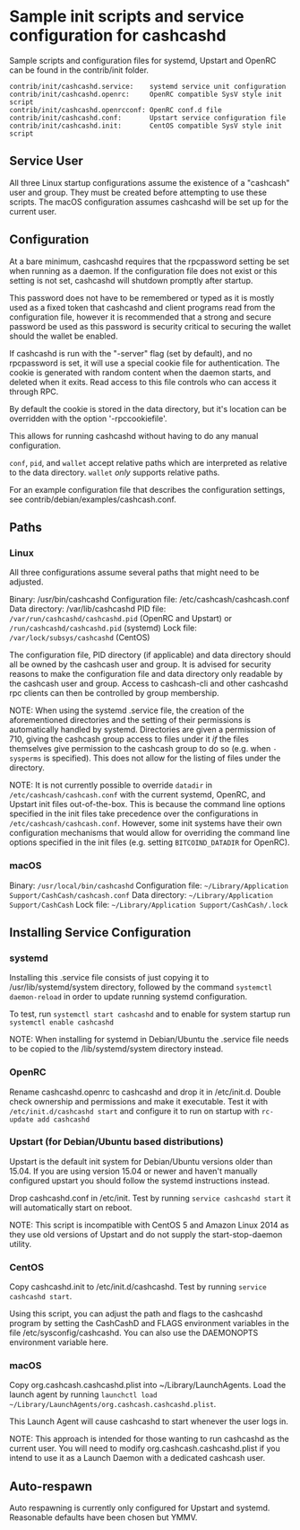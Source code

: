 Sample init scripts and service configuration for cashcashd
==========================================================

Sample scripts and configuration files for systemd, Upstart and OpenRC
can be found in the contrib/init folder.

    contrib/init/cashcashd.service:    systemd service unit configuration
    contrib/init/cashcashd.openrc:     OpenRC compatible SysV style init script
    contrib/init/cashcashd.openrcconf: OpenRC conf.d file
    contrib/init/cashcashd.conf:       Upstart service configuration file
    contrib/init/cashcashd.init:       CentOS compatible SysV style init script

Service User
---------------------------------

All three Linux startup configurations assume the existence of a "cashcash" user
and group.  They must be created before attempting to use these scripts.
The macOS configuration assumes cashcashd will be set up for the current user.

Configuration
---------------------------------

At a bare minimum, cashcashd requires that the rpcpassword setting be set
when running as a daemon.  If the configuration file does not exist or this
setting is not set, cashcashd will shutdown promptly after startup.

This password does not have to be remembered or typed as it is mostly used
as a fixed token that cashcashd and client programs read from the configuration
file, however it is recommended that a strong and secure password be used
as this password is security critical to securing the wallet should the
wallet be enabled.

If cashcashd is run with the "-server" flag (set by default), and no rpcpassword is set,
it will use a special cookie file for authentication. The cookie is generated with random
content when the daemon starts, and deleted when it exits. Read access to this file
controls who can access it through RPC.

By default the cookie is stored in the data directory, but it's location can be overridden
with the option '-rpccookiefile'.

This allows for running cashcashd without having to do any manual configuration.

`conf`, `pid`, and `wallet` accept relative paths which are interpreted as
relative to the data directory. `wallet` *only* supports relative paths.

For an example configuration file that describes the configuration settings,
see contrib/debian/examples/cashcash.conf.

Paths
---------------------------------

### Linux

All three configurations assume several paths that might need to be adjusted.

Binary:              /usr/bin/cashcashd
Configuration file:  /etc/cashcash/cashcash.conf
Data directory:      /var/lib/cashcashd
PID file:            `/var/run/cashcashd/cashcashd.pid` (OpenRC and Upstart) or `/run/cashcashd/cashcashd.pid` (systemd)
Lock file:           `/var/lock/subsys/cashcashd` (CentOS)

The configuration file, PID directory (if applicable) and data directory
should all be owned by the cashcash user and group.  It is advised for security
reasons to make the configuration file and data directory only readable by the
cashcash user and group.  Access to cashcash-cli and other cashcashd rpc clients
can then be controlled by group membership.

NOTE: When using the systemd .service file, the creation of the aforementioned
directories and the setting of their permissions is automatically handled by
systemd. Directories are given a permission of 710, giving the cashcash group
access to files under it _if_ the files themselves give permission to the
cashcash group to do so (e.g. when `-sysperms` is specified). This does not allow
for the listing of files under the directory.

NOTE: It is not currently possible to override `datadir` in
`/etc/cashcash/cashcash.conf` with the current systemd, OpenRC, and Upstart init
files out-of-the-box. This is because the command line options specified in the
init files take precedence over the configurations in
`/etc/cashcash/cashcash.conf`. However, some init systems have their own
configuration mechanisms that would allow for overriding the command line
options specified in the init files (e.g. setting `BITCOIND_DATADIR` for
OpenRC).

### macOS

Binary:              `/usr/local/bin/cashcashd`
Configuration file:  `~/Library/Application Support/CashCash/cashcash.conf`
Data directory:      `~/Library/Application Support/CashCash`
Lock file:           `~/Library/Application Support/CashCash/.lock`

Installing Service Configuration
-----------------------------------

### systemd

Installing this .service file consists of just copying it to
/usr/lib/systemd/system directory, followed by the command
`systemctl daemon-reload` in order to update running systemd configuration.

To test, run `systemctl start cashcashd` and to enable for system startup run
`systemctl enable cashcashd`

NOTE: When installing for systemd in Debian/Ubuntu the .service file needs to be copied to the /lib/systemd/system directory instead.

### OpenRC

Rename cashcashd.openrc to cashcashd and drop it in /etc/init.d.  Double
check ownership and permissions and make it executable.  Test it with
`/etc/init.d/cashcashd start` and configure it to run on startup with
`rc-update add cashcashd`

### Upstart (for Debian/Ubuntu based distributions)

Upstart is the default init system for Debian/Ubuntu versions older than 15.04. If you are using version 15.04 or newer and haven't manually configured upstart you should follow the systemd instructions instead.

Drop cashcashd.conf in /etc/init.  Test by running `service cashcashd start`
it will automatically start on reboot.

NOTE: This script is incompatible with CentOS 5 and Amazon Linux 2014 as they
use old versions of Upstart and do not supply the start-stop-daemon utility.

### CentOS

Copy cashcashd.init to /etc/init.d/cashcashd. Test by running `service cashcashd start`.

Using this script, you can adjust the path and flags to the cashcashd program by
setting the CashCashD and FLAGS environment variables in the file
/etc/sysconfig/cashcashd. You can also use the DAEMONOPTS environment variable here.

### macOS

Copy org.cashcash.cashcashd.plist into ~/Library/LaunchAgents. Load the launch agent by
running `launchctl load ~/Library/LaunchAgents/org.cashcash.cashcashd.plist`.

This Launch Agent will cause cashcashd to start whenever the user logs in.

NOTE: This approach is intended for those wanting to run cashcashd as the current user.
You will need to modify org.cashcash.cashcashd.plist if you intend to use it as a
Launch Daemon with a dedicated cashcash user.

Auto-respawn
-----------------------------------

Auto respawning is currently only configured for Upstart and systemd.
Reasonable defaults have been chosen but YMMV.
